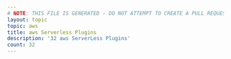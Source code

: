 ```yaml
---
# NOTE: THIS FILE IS GENERATED - DO NOT ATTEMPT TO CREATE A PULL REQUEST TO UPDATE THE DATA. 
layout: topic
topic: aws
title: aws Serverless Plugins
description: '32 aws ServerLess Plugins'
count: 32
---
```

